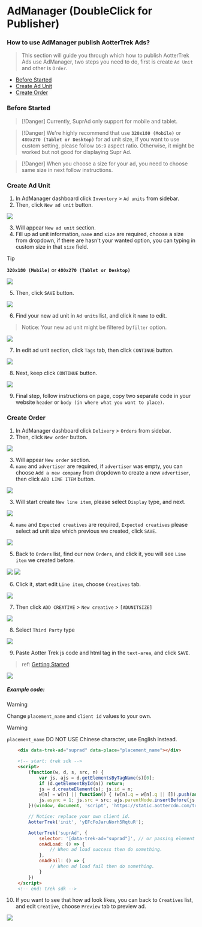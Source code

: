 # AdManager (DoubleClick for Publisher)


### How to use AdManager publish AotterTrek Ads?
> This section will guide you through which how to publish AotterTrek Ads use AdManager, two steps you need to do, first is create `Ad Unit` and other is `Order`.

- [Before Started](/Web/AdManager?id=before-started)
- [Create Ad Unit](/Web/AdManager?id=create-ad-unit)
- [Create Order](/Web/AdManager?id=create-order)


### Before Started

> [!Danger]
> Currently, SuprAd only support for mobile and tablet.

> [!Danger]
> We're highly recommend that use **`320x180 (Mobile)`** or **`480x270 (Tablet or Desktop)`** for ad unit size, if you want to use custom setting, please follow `16:9` aspect ratio. Otherwise, it might be worked but not good for displaying Supr Ad.

> [!Danger]
> When you choose a size for your ad, you need to choose same size in next follow instructions.

### Create Ad Unit

1. In AdManager dashboard click `Inventory` > `Ad units` from sidebar.
2. Then, click `New ad unit` button.

![](/imgs/admanager/unit-1.png)

3. Will appear `New ad unit` section.
4. Fill up ad unit information, `name` and `size` are required, choose a size from dropdown, if there are hasn't your wanted option, you can typing in custom size in that `size` field.

> [!Tip]
> **`320x180 (Mobile)`** or **`480x270 (Tablet or Desktop)`**

![](/imgs/admanager/unit-2.png)

5. Then, click `SAVE` button.

![](/imgs/admanager/unit-3.png)

6. Find your new ad unit in `Ad units` list, and click it `name` to edit.
> Notice: Your new ad unit might be filtered by`filter` option.

![](/imgs/admanager/unit-4.png)

7. In edit ad unit section, click `Tags` tab, then click `CONTINUE` button.

![](/imgs/admanager/unit-5.png)

8. Next, keep click `CONTINUE` button.

![](/imgs/admanager/unit-6.png)

9. Final step, follow instructions on page, copy two separate code in your website `header` or `body (in where what you want to place)`.


### Create Order

1. In AdManager dashboard click `Delivery` > `Orders` from sidebar.
2. Then, click `New order` button.

![](/imgs/admanager/order-1.png)

3. Will appear `New order` section.
4. `name` and `advertiser` are required, if `advertiser` was empty, you can choose `Add a new company` from dropdown to create a new `advertiser`, then click `ADD LINE ITEM` button.

![](/imgs/admanager/order-2.png)

3. Will start create `New line item`, please select `Display` type, and next.

![](/imgs/admanager/order-3.png)

4. `name` and `Expected creatives` are required, `Expected creatives` please select ad unit size which previous we created, click `SAVE`.

![](/imgs/admanager/order-4.png)

5. Back to `Orders` list, find our new `Orders`, and click it, you will see `Line item` we created before.

![](/imgs/admanager/order-5.png)
![](/imgs/admanager/order-6.png)

6. Click it, start edit `Line item`, choose `Creatives` tab.

![](/imgs/admanager/order-7.png)

7. Then click `ADD CREATIVE` > `New creative` > `[ADUNITSIZE]`

![](/imgs/admanager/order-8.png)

8. Select `Third Party` type

![](/imgs/admanager/order-9.png)

9. Paste Aotter Trek js code and html tag in the `text-area`, and click `SAVE`.

> ref: [Getting Started](/Web/GettingStarted)

![](/imgs/admanager/order-10.png)

##### Example code:
> [!Warning]
> Change `placement_name` and `client id` values to your own.

> [!Warning]
> `placement_name` DO NOT USE Chinese character, use English instead.

```html
    <div data-trek-ad="suprad" data-place="placement_name"></div>

    <!-- start: trek sdk -->
    <script>
        (function(w, d, s, src, n) {
            var js, ajs = d.getElementsByTagName(s)[0];
            if (d.getElementById(n)) return;
            js = d.createElement(s); js.id = n;
            w[n] = w[n] || function() { (w[n].q = w[n].q || []).push(arguments) }; w[n].l = 1 * new Date();
            js.async = 1; js.src = src; ajs.parentNode.insertBefore(js, ajs)
        })(window, document, 'script', 'https://static.aottercdn.com/trek/sdk/3.2.9/sdk.js', 'AotterTrek');

        // Notice: replace your own client id.
        AotterTrek('init', 'yEFcFoJaruNorh5RqtuR');

        AotterTrek('suprAd', {
            selector: '[data-trek-ad="suprad"]', // or passing element into it.
            onAdLoad: () => {
                // When ad load success then do something.
            },
            onAdFail: () => {
                // When ad load fail then do something.
            }
        })
    </script>
    <!-- end: trek sdk -->


```

10. If you want to see that how ad look likes, you can back to `Creatives` list, and edit `Creative`, choose `Preview` tab to preview ad.

![](/imgs/admanager/order-11.png)